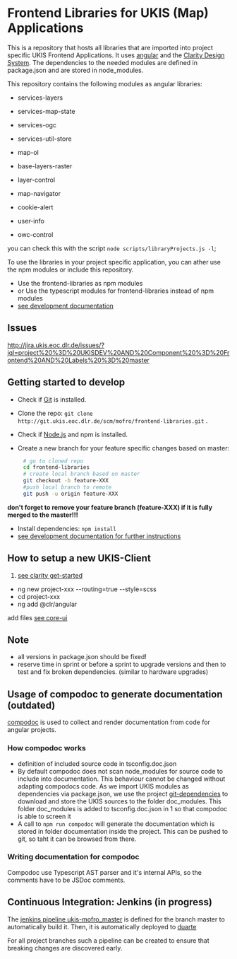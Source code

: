 # Frontend Libraries for UKIS (Map) Applications

This is a repository that hosts all libraries that are imported into project specific UKIS Frontend Applications. 
It uses [angular](https://angular.io/) and the [Clarity Design System](https://vmware.github.io/clarity/).
The dependencies to the needed modules are defined in package.json and are stored in node_modules.  

This repository contains the following modules as angular libraries:
- services-layers
- services-map-state
- services-ogc
- services-util-store

- map-ol
- base-layers-raster
- layer-control
- map-navigator
- cookie-alert
- user-info
- owc-control


you can check this with the script `node scripts/libraryProjects.js -l`;

To use the libraries in your project specific application, you can ather use the npm modules or include this repository.
- Use the frontend-libraries as npm modules 
- or Use the typescript modules for frontend-libraries instead of npm modules
- [see development documentation](DEVELOPMENT.md)


## Issues
 http://jira.ukis.eoc.dlr.de/issues/?jql=project%20%3D%20UKISDEV%20AND%20Component%20%3D%20Frontend%20AND%20Labels%20%3D%20master

## Getting started to develop
- Check if [Git](https://git-scm.com/) is installed.
- Clone the repo: `git clone http://git.ukis.eoc.dlr.de/scm/mofro/frontend-libraries.git` . 
- Check if [Node.js](https://nodejs.org/) and npm is installed.

- Create a new branch for your feature specific changes based on master: 
```bash
     # go to cloned repo
     cd frontend-libraries
     # create local branch based on master
     git checkout -b feature-XXX
     #push local branch to remote
     git push -u origin feature-XXX
```

**don't forget to remove your feature branch (feature-XXX) if it is fully merged to the master!!!**

- Install dependencies: `npm install`
- [see development documentation for further instructions](DEVELOPMENT.md)


## How to setup a new UKIS-Client
1. [see clarity get-started](https://clarity.design/documentation/get-started)
- ng new project-xxx --routing=true --style=scss
- cd project-xxx
- ng add @clr/angular

add files [see core-ui](projects/core-ui/src/lib/templates/README.md)



## Note
- all versions in package.json should be fixed! 
- reserve time in sprint or before a sprint to upgrade versions and then to test and fix broken dependencies. (similar to hardware upgrades)

## Usage of compodoc to generate documentation (outdated)
[compodoc](https://github.com/compodoc/compodoc) is used to collect and render documentation from code for angular projects. 

### How compodoc works 

* definition of included source code in tsconfig.doc.json
* By default compodoc does not scan node_modules for source code to include into documentation. This behaviour cannot be changed without adapting compodocs code. As we import UKIS modules as dependencies via package.json, we use the project [git-dependencies](http://git.ukis.eoc.dlr.de/scm/admin/npm-git-dependencies.git) to download and store the UKIS sources to the folder doc_modules. This folder doc_modules is added to tsconfig.doc.json in 1 so that compodoc is able to screen it
* A call to `npm run compodoc` will generate the documentation which is stored in folder documentation inside the project. This can be pushed to git, so taht it can be browsed from there. 

### Writing documentation for compodoc

Compodoc use Typescript AST parser and it's internal APIs, so the comments have to be JSDoc comments. 


## Continuous Integration: Jenkins (in progress)

The [jenkins pipeline ukis-mofro_master](http://torres.eoc.dlr.de/job/ukis-mofro_master/) is defined for the branch master to automatically build it. Then, it is automatically deployed to [duarte](//duarte.eoc.dlr.de/master/) 

For all project branches such a pipeline can be created to ensure that breaking changes are discovered early.
